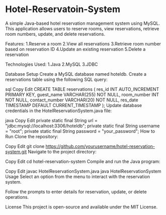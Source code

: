 # Hotel-Reservatoin-System
A simple Java-based hotel reservation management system using MySQL. This application allows users to reserve rooms, view reservations, retrieve room numbers, update, and delete reservations.

Features:
1.Reserve a room
2.View all reservations
3.Retrieve room number based on reservation ID
4.Update an existing reservation
5.Delete a reservation

Technologies Used:
1.Java
2.MySQL
3.JDBC

Database Setup
Create a MySQL database named hoteldb.
Create a reservations table using the following SQL query:

sql
Copy
Edit
CREATE TABLE reservations (
    res_id INT AUTO_INCREMENT PRIMARY KEY,
    guest_name VARCHAR(255) NOT NULL,
    room_number INT NOT NULL,
    contact_number VARCHAR(20) NOT NULL,
    res_date TIMESTAMP DEFAULT CURRENT_TIMESTAMP
);
Update database credentials in the HotelReservationSystem.java file:

java
Copy
Edit
private static final String url = "jdbc:mysql://localhost:3306/hoteldb";
private static final String username = "root";
private static final String password = "your_password";
How to Run
Clone the repository:


Copy
Edit
git clone https://github.com/yourusername/hotel-reservation-system.git
Navigate to the project directory:


Copy
Edit
cd hotel-reservation-system
Compile and run the Java program:


Copy
Edit
javac HotelReservationSystem.java
java HotelReservationSystem
Usage
Select an option from the menu to interact with the reservation system.

Follow the prompts to enter details for reservation, update, or delete operations.

License
This project is open-source and available under the MIT License.

